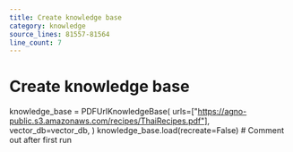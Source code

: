 ```yaml
---
title: Create knowledge base
category: knowledge
source_lines: 81557-81564
line_count: 7
---
```


# Create knowledge base
knowledge_base = PDFUrlKnowledgeBase(
    urls=["https://agno-public.s3.amazonaws.com/recipes/ThaiRecipes.pdf"],
    vector_db=vector_db,
)
knowledge_base.load(recreate=False)  # Comment out after first run

